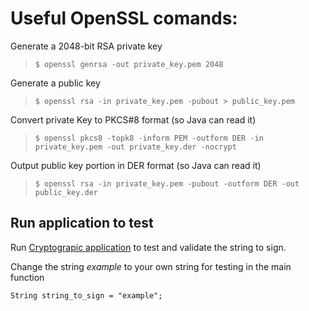 # Useful OpenSSL comands:

Generate a 2048-bit RSA private key

> `$ openssl genrsa -out private_key.pem 2048`

Generate a public key

> `$ openssl rsa -in private_key.pem -pubout > public_key.pem`
> 
Convert private Key to PKCS#8 format (so Java can read it)

> `$ openssl pkcs8 -topk8 -inform PEM -outform DER -in private_key.pem -out private_key.der -nocrypt`

Output public key portion in DER format (so Java can read it)

> `$ openssl rsa -in private_key.pem -pubout -outform DER -out public_key.der`

## Run application to test

Run [Cryptograpic application](./src/Cryptographic.java) to test and validate the string to sign.

Change the string *example* to your own string for testing in the main function

`String string_to_sign = "example";`

  